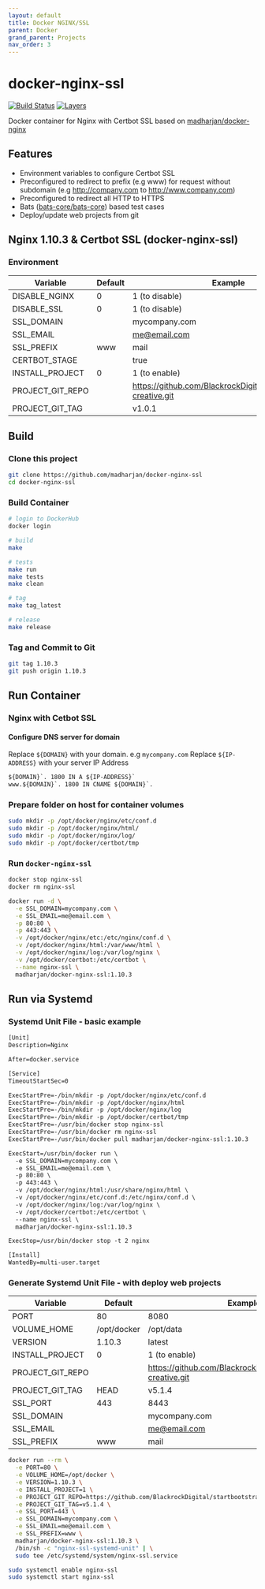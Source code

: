 ```yaml
---
layout: default
title: Docker NGINX/SSL
parent: Docker
grand_parent: Projects
nav_order: 3
---
```

# docker-nginx-ssl

[![Build Status](https://travis-ci.com/madharjan/docker-nginx-ssl.svg?branch=master)](https://travis-ci.com/madharjan/docker-nginx-ssl)
[![Layers](https://images.microbadger.com/badges/image/madharjan/docker-nginx-ssl.svg)](http://microbadger.com/images/madharjan/docker-nginx-ssl)

Docker container for Nginx with Certbot SSL based on [madharjan/docker-nginx](https://github.com/madharjan/docker-nginx/)

## Features

* Environment variables to configure Certbot SSL
* Preconfigured to redirect to prefix (e.g www) for request without subdomain (e.g http://company.com to http://www.company.com)
* Preconfigured to redirect all HTTP to HTTPS 
* Bats ([bats-core/bats-core](https://github.com/bats-core/bats-core)) based test cases
* Deploy/update web projects from git

## Nginx 1.10.3 & Certbot SSL (docker-nginx-ssl)

### Environment

| Variable            | Default | Example                                                          |
|---------------------|---------|------------------------------------------------------------------|
| DISABLE_NGINX       | 0       | 1 (to disable)                                                   |
| DISABLE_SSL         | 0       | 1 (to disable)                                                   |
| SSL_DOMAIN          |         | mycompany.com                                                    |
| SSL_EMAIL           |         | me@email.com                                                     |
| SSL_PREFIX          | www     | mail                                                             |
| CERTBOT_STAGE       |         | true                                                             |
| INSTALL_PROJECT     | 0       | 1 (to enable)                                                    |
| PROJECT_GIT_REPO    |         | https://github.com/BlackrockDigital/startbootstrap-creative.git  |
| PROJECT_GIT_TAG     |         | v1.0.1                                                           |

## Build

### Clone this project

```bash
git clone https://github.com/madharjan/docker-nginx-ssl
cd docker-nginx-ssl
```

### Build Container

```bash
# login to DockerHub
docker login

# build
make

# tests
make run
make tests
make clean

# tag
make tag_latest

# release
make release
```

### Tag and Commit to Git

```bash
git tag 1.10.3
git push origin 1.10.3
```

## Run Container

### Nginx with Cetbot SSL

#### Configure DNS server for domain

Replace `${DOMAIN}` with your domain. e.g `mycompany.com`
Replace `${IP-ADDRESS}` with your server IP Address

```txt
${DOMAIN}`. 1800 IN A ${IP-ADDRESS}`
www.${DOMAIN}`. 1800 IN CNAME ${DOMAIN}`.
```

### Prepare folder on host for container volumes

```bash
sudo mkdir -p /opt/docker/nginx/etc/conf.d
sudo mkdir -p /opt/docker/nginx/html/
sudo mkdir -p /opt/docker/nginx/log/
sudo mkdir -p /opt/docker/certbot/tmp
```

### Run `docker-nginx-ssl`

```bash
docker stop nginx-ssl
docker rm nginx-ssl

docker run -d \
  -e SSL_DOMAIN=mycompany.com \
  -e SSL_EMAIL=me@email.com \
  -p 80:80 \
  -p 443:443 \
  -v /opt/docker/nginx/etc:/etc/nginx/conf.d \
  -v /opt/docker/nginx/html:/var/www/html \
  -v /opt/docker/nginx/log:/var/log/nginx \
  -v /opt/docker/certbot:/etc/certbot \
  --name nginx-ssl \
  madharjan/docker-nginx-ssl:1.10.3
```

## Run via Systemd

### Systemd Unit File - basic example

```txt
[Unit]
Description=Nginx

After=docker.service

[Service]
TimeoutStartSec=0

ExecStartPre=-/bin/mkdir -p /opt/docker/nginx/etc/conf.d
ExecStartPre=-/bin/mkdir -p /opt/docker/nginx/html
ExecStartPre=-/bin/mkdir -p /opt/docker/nginx/log
ExecStartPre=-/bin/mkdir -p /opt/docker/certbot/tmp
ExecStartPre=-/usr/bin/docker stop nginx-ssl
ExecStartPre=-/usr/bin/docker rm nginx-ssl
ExecStartPre=-/usr/bin/docker pull madharjan/docker-nginx-ssl:1.10.3

ExecStart=/usr/bin/docker run \
  -e SSL_DOMAIN=mycompany.com \
  -e SSL_EMAIL=me@email.com \
  -p 80:80 \
  -p 443:443 \
  -v /opt/docker/nginx/html:/usr/share/nginx/html \
  -v /opt/docker/nginx/etc/conf.d:/etc/nginx/conf.d \
  -v /opt/docker/nginx/log:/var/log/nginx \
  -v /opt/docker/certbot:/etc/certbot \
  --name nginx-ssl \
  madharjan/docker-nginx-ssl:1.10.3

ExecStop=/usr/bin/docker stop -t 2 nginx

[Install]
WantedBy=multi-user.target
```

### Generate Systemd Unit File - with deploy web projects

| Variable            | Default          | Example                                                          |
|---------------------|------------------|------------------------------------------------------------------|
| PORT                | 80               | 8080                                                             |
| VOLUME_HOME         | /opt/docker      | /opt/data                                                        |
| VERSION             | 1.10.3           | latest                                                           |
| INSTALL_PROJECT     | 0                | 1 (to enable)                                                    |
| PROJECT_GIT_REPO    |                  | https://github.com/BlackrockDigital/startbootstrap-creative.git  |
| PROJECT_GIT_TAG     | HEAD             | v5.1.4                                                           |
| SSL_PORT            | 443              | 8443                                                             |
| SSL_DOMAIN          |                  | mycompany.com                                                    |
| SSL_EMAIL           |                  | me@email.com                                                     |
| SSL_PREFIX          | www              | mail                                                             |

```bash
docker run --rm \
  -e PORT=80 \
  -e VOLUME_HOME=/opt/docker \
  -e VERSION=1.10.3 \
  -e INSTALL_PROJECT=1 \
  -e PROJECT_GIT_REPO=https://github.com/BlackrockDigital/startbootstrap-creative.git \
  -e PROJECT_GIT_TAG=v5.1.4 \
  -e SSL_PORT=443 \
  -e SSL_DOMAIN=mycompany.com \
  -e SSL_EMAIL=me@email.com \
  -e SSL_PREFIX=www \
  madharjan/docker-nginx-ssl:1.10.3 \
  /bin/sh -c "nginx-ssl-systemd-unit" | \
  sudo tee /etc/systemd/system/nginx-ssl.service

sudo systemctl enable nginx-ssl
sudo systemctl start nginx-ssl
```

